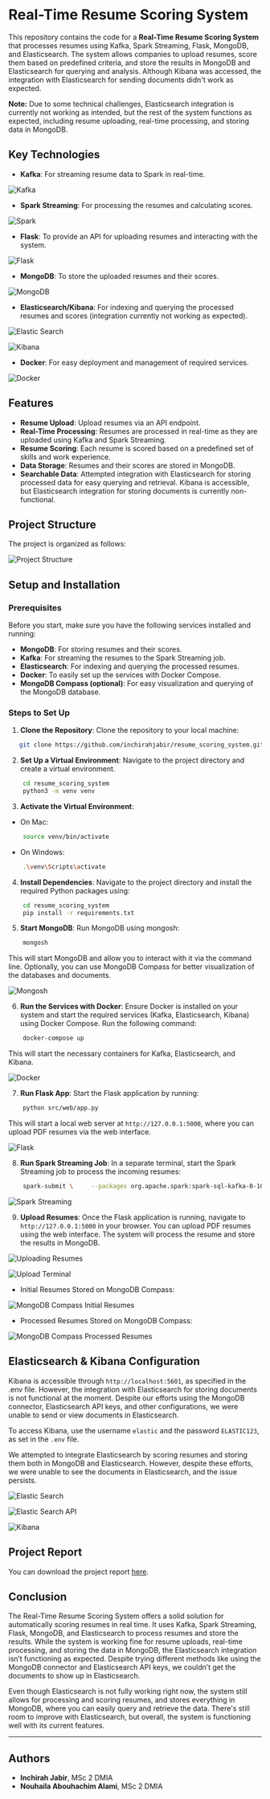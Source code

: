 # Real-Time Resume Scoring System

This repository contains the code for a **Real-Time Resume Scoring System** that processes resumes using Kafka, Spark Streaming, Flask, MongoDB, and Elasticsearch. The system allows companies to upload resumes, score them based on predefined criteria, and store the results in MongoDB and Elasticsearch for querying and analysis. Although Kibana was accessed, the integration with Elasticsearch for sending documents didn't work as expected.

**Note:** Due to some technical challenges, Elasticsearch integration is currently not working as intended, but the rest of the system functions as expected, including resume uploading, real-time processing, and storing data in MongoDB.

## Key Technologies

- **Kafka**: For streaming resume data to Spark in real-time.

![Kafka](assets/images/kafka_logo.png)

- **Spark Streaming**: For processing the resumes and calculating scores.

![Spark](assets/images/spark_logo.png)

- **Flask**: To provide an API for uploading resumes and interacting with the system.

![Flask](assets/images/flask_logo.png)

- **MongoDB**: To store the uploaded resumes and their scores.

![MongoDB](assets/images/mongodb_logo.png)

- **Elasticsearch/Kibana**: For indexing and querying the processed resumes and scores (integration currently not working as expected).

![Elastic Search](assets/images/elastic_logo.png)

![Kibana](assets/images/kibana_logo.png)

- **Docker**: For easy deployment and management of required services.

![Docker](assets/images/docker_logo.png)

## Features

- **Resume Upload**: Upload resumes via an API endpoint.
- **Real-Time Processing**: Resumes are processed in real-time as they are uploaded using Kafka and Spark Streaming.
- **Resume Scoring**: Each resume is scored based on a predefined set of skills and work experience.
- **Data Storage**: Resumes and their scores are stored in MongoDB.
- **Searchable Data**: Attempted integration with Elasticsearch for storing processed data for easy querying and retrieval. Kibana is accessible, but Elasticsearch integration for storing documents is currently non-functional.

## Project Structure

The project is organized as follows:

![Project Structure](assets/images/project_structure.png)


## Setup and Installation

### Prerequisites

Before you start, make sure you have the following services installed and running:

- **MongoDB**: For storing resumes and their scores.
- **Kafka**: For streaming the resumes to the Spark Streaming job.
- **Elasticsearch**: For indexing and querying the processed resumes.
- **Docker**: To easily set up the services with Docker Compose.
- **MongoDB Compass (optional)**: For easy visualization and querying of the MongoDB database.

### Steps to Set Up

1. **Clone the Repository**:
   Clone the repository to your local machine:
```bash
   git clone https://github.com/inchirahjabir/resume_scoring_system.git
```

2. **Set Up a Virtual Environment**: 
Navigate to the project directory and create a virtual environment. 
```bash
    cd resume_scoring_system
    python3 -m venv venv
```

3. **Activate the Virtual Environment**: 
- On Mac:
```bash
    source venv/bin/activate

```
- On Windows:
```bash
    .\venv\Scripts\activate
```

4. **Install Dependencies**: 
Navigate to the project directory and install the required Python packages using:
```bash
    cd resume_scoring_system
    pip install -r requirements.txt
```
5. **Start MongoDB**: 
Run MongoDB using mongosh:
```bash
    mongosh
```
This will start MongoDB and allow you to interact with it via the command line. Optionally, you can use MongoDB Compass for better visualization of the databases and documents. 

![Mongosh](assets/images/mongosh.png)

6. **Run the Services with Docker**: 
Ensure Docker is installed on your system and start the required services (Kafka, Elasticsearch, Kibana) using Docker Compose. Run the following command:
```bash
    docker-compose up
```
This will start the necessary containers for Kafka, Elasticsearch, and Kibana.

![Docker](assets/images/docker.png)

7. **Run Flask App**: 
Start the Flask application by running:
```bash
    python src/web/app.py
```
This will start a local web server at `http://127.0.0.1:5000`, where you can upload PDF resumes via the web interface.

![Flask](assets/images/flask.png)

8. **Run Spark Streaming Job**: 
In a separate terminal, start the Spark Streaming job to process the incoming resumes:
```bash
    spark-submit \     --packages org.apache.spark:spark-sql-kafka-0-10_2.12:3.4.0 \     spark_streaming.py 
```

![Spark Streaming](assets/images/spark_streaming.png)

9. **Upload Resumes**: 
Once the Flask application is running, navigate to `http://127.0.0.1:5000` in your browser. You can upload PDF resumes using the web interface. The system will process the resume and store the results in MongoDB.

![Uploading Resumes](assets/images/upload.png)

![Upload Terminal](assets/images/upload_terminal.png)

- Initial Resumes Stored on MongoDB Compass: 

![MongoDB Compass Initial Resumes](assets/images/mongodb_compass_initial.png)


- Processed Resumes Stored on MongoDB Compass: 

![MongoDB Compass Processed Resumes](assets/images/mongodb_compass_processed.png)

## Elasticsearch & Kibana Configuration

Kibana is accessible through `http://localhost:5601`, as specified in the .env file. However, the integration with Elasticsearch for storing documents is not functional at the moment. Despite our efforts using the MongoDB connector, Elasticsearch API keys, and other configurations, we were unable to send or view documents in Elasticsearch.

To access Kibana, use the username `elastic` and the password `ELASTIC123`, as set in the `.env` file.

We attempted to integrate Elasticsearch by scoring resumes and storing them both in MongoDB and Elasticsearch. However, despite these efforts, we were unable to see the documents in Elasticsearch, and the issue persists.

![Elastic Search](assets/images/elasticsearch.png)

![Elastic Search API](assets/images/elasticsearch_api.png)

![Kibana](assets/images/kibana.png)

## Project Report

You can download the project report [here](reports/project_report.pdf).

## Conclusion

The Real-Time Resume Scoring System offers a solid solution for automatically scoring resumes in real time. It uses Kafka, Spark Streaming, Flask, MongoDB, and Elasticsearch to process resumes and store the results. While the system is working fine for resume uploads, real-time processing, and storing the data in MongoDB, the Elasticsearch integration isn’t functioning as expected. Despite trying different methods like using the MongoDB connector and Elasticsearch API keys, we couldn’t get the documents to show up in Elasticsearch.

Even though Elasticsearch is not fully working right now, the system still allows for processing and scoring resumes, and stores everything in MongoDB, where you can easily query and retrieve the data. There's still room to improve with Elasticsearch, but overall, the system is functioning well with its current features.

---

## Authors

- **Inchirah Jabir**, MSc 2 DMIA
- **Nouhaila Abouhachim Alami**, MSc 2 DMIA

